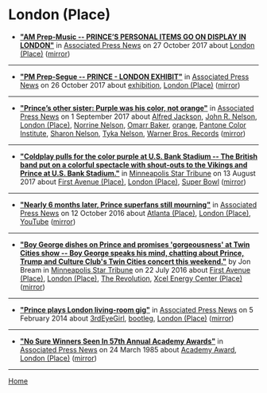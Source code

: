 # London (Place)

 - [**"AM Prep-Music -- PRINCE’S PERSONAL ITEMS GO ON DISPLAY IN LONDON"**](https://apnews.com/28703b322bd34762b8d47ec043e9c98a) in [Associated Press News](https://apnews.com/) on 27 October 2017 about [London (Place)](../../../topics/place/london/index.md) ([mirror](https://web.archive.org/web/*/https://apnews.com/28703b322bd34762b8d47ec043e9c98a))

----

 - [**"PM Prep-Segue -- PRINCE - LONDON EXHIBIT"**](https://apnews.com/14ea8830aab74985b945aa5fe84d601b) in [Associated Press News](https://apnews.com/) on 26 October 2017 about [exhibition](../../../topics/exhibition/index.md), [London (Place)](../../../topics/place/london/index.md) ([mirror](https://web.archive.org/web/*/https://apnews.com/14ea8830aab74985b945aa5fe84d601b))

----

 - [**"Prince’s other sister: Purple was his color, not orange"**](https://apnews.com/4d22688b86214d839d01281d61cf3775) in [Associated Press News](https://apnews.com/) on 1 September 2017 about [Alfred Jackson](../../../topics/alfred-jackson/index.md), [John R. Nelson](../../../topics/john-r-nelson/index.md), [London (Place)](../../../topics/place/london/index.md), [Norrine Nelson](../../../topics/norrine-nelson/index.md), [Omarr Baker](../../../topics/omarr-baker/index.md), [orange](../../../topics/orange/index.md), [Pantone Color Institute](../../../topics/pantone-color-institute/index.md), [Sharon Nelson](../../../topics/sharon-nelson/index.md), [Tyka Nelson](../../../topics/tyka-nelson/index.md), [Warner Bros. Records](../../../topics/warner-bros-records/index.md) ([mirror](https://web.archive.org/web/*/https://apnews.com/4d22688b86214d839d01281d61cf3775))

----

 - [**"Coldplay pulls for the color purple at U.S. Bank Stadium -- The British band put on a colorful spectacle with shout-outs to the Vikings and Prince at U.S. Bank Stadium."**](http://www.startribune.com/coldplay-pulls-for-the-color-purple-at-u-s-bank-stadium/440125493/) in [Minneapolis Star Tribune](http://www.startribune.com/) on 13 August 2017 about [First Avenue (Place)](../../../topics/place/first-avenue/index.md), [London (Place)](../../../topics/place/london/index.md), [Super Bowl](../../../topics/super-bowl/index.md) ([mirror](https://web.archive.org/web/*/http://www.startribune.com/coldplay-pulls-for-the-color-purple-at-u-s-bank-stadium/440125493/))

----

 - [**"Nearly 6 months later, Prince superfans still mourning"**](https://apnews.com/5f2143ac989a4626b2cf7b8620a6a28c) in [Associated Press News](https://apnews.com/) on 12 October 2016 about [Atlanta (Place)](../../../topics/place/atlanta/index.md), [London (Place)](../../../topics/place/london/index.md), [YouTube](../../../topics/youtube/index.md) ([mirror](https://web.archive.org/web/*/https://apnews.com/5f2143ac989a4626b2cf7b8620a6a28c))

----

 - [**"Boy George dishes on Prince and promises 'gorgeousness' at Twin Cities show -- Boy George speaks his mind, chatting about Prince, Trump and Culture Club's Twin Cities concert this weekend."**](http://www.startribune.com/boy-george-dishes-on-prince-and-promises-gorgeousness-at-twin-cities-show/387819481/) by Jon Bream in [Minneapolis Star Tribune](http://www.startribune.com/) on 22 July 2016 about [First Avenue (Place)](../../../topics/place/first-avenue/index.md), [London (Place)](../../../topics/place/london/index.md), [The Revolution](../../../topics/the-revolution/index.md), [Xcel Energy Center (Place)](../../../topics/place/xcel-energy-center/index.md) ([mirror](https://web.archive.org/web/*/http://www.startribune.com/boy-george-dishes-on-prince-and-promises-gorgeousness-at-twin-cities-show/387819481/))

----

 - [**"Prince plays London living-room gig"**](https://apnews.com/cdab667abcd84f809dda4c49a044486f) in [Associated Press News](https://apnews.com/) on 5 February 2014 about [3rdEyeGirl](../../../topics/3rdeyegirl/index.md), [bootleg](../../../topics/bootleg/index.md), [London (Place)](../../../topics/place/london/index.md) ([mirror](https://web.archive.org/web/*/https://apnews.com/cdab667abcd84f809dda4c49a044486f))

----

 - [**"No Sure Winners Seen In 57th Annual Academy Awards"**](https://apnews.com/37eef81eb393447b25a0cbdb5be609a2) in [Associated Press News](https://apnews.com/) on 24 March 1985 about [Academy Award](../../../topics/academy-award/index.md), [London (Place)](../../../topics/place/london/index.md) ([mirror](https://web.archive.org/web/*/https://apnews.com/37eef81eb393447b25a0cbdb5be609a2))

----

[Home](../)
